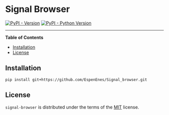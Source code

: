 # Signal Browser

[![PyPI - Version](https://img.shields.io/pypi/v/signal-browser.svg)](https://pypi.org/project/signal-browser)
[![PyPI - Python Version](https://img.shields.io/pypi/pyversions/signal-browser.svg)](https://pypi.org/project/signal-browser)

-----

**Table of Contents**

- [Installation](#installation)
- [License](#license)

## Installation

```console
pip install git+https://github.com/EspenEnes/Signal_browser.git
```

## License

`signal-browser` is distributed under the terms of the [MIT](https://spdx.org/licenses/MIT.html) license.
